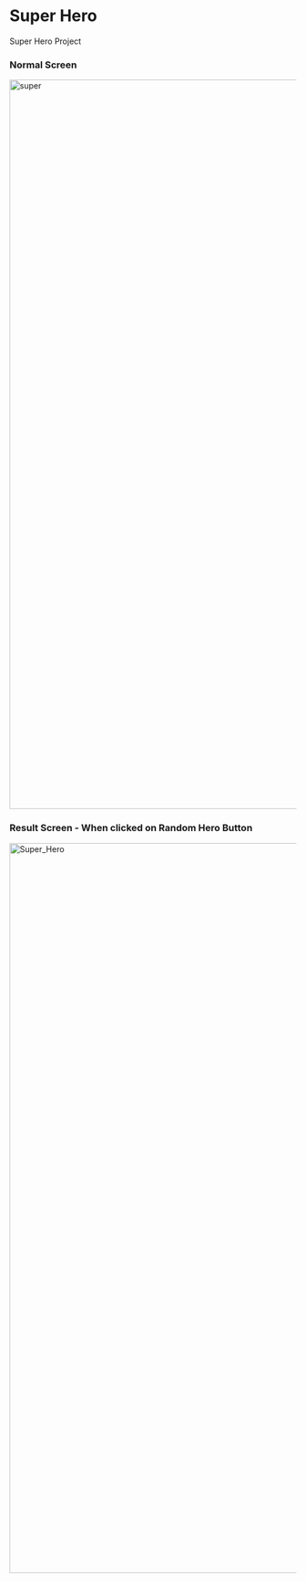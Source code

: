 # Super Hero
Super Hero Project

### Normal Screen
<img width="1279" alt="super" src="https://github.com/Prasannapandhare/Super_Hero/assets/114733798/5cd539da-97e2-4a41-8fe1-04e2a8e0ce3c">

### Result Screen - When clicked on Random Hero Button
<img width="1280" alt="Super_Hero" src="https://github.com/Prasannapandhare/Super_Hero/assets/114733798/5ed03edf-fdc2-48e0-9f1d-0d0cc996f7d3">
